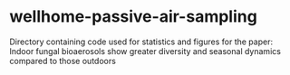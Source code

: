# wellhome-passive-air-sampling
Directory containing code used for statistics and figures for the paper: Indoor fungal bioaerosols show greater diversity and seasonal dynamics compared to those outdoors
